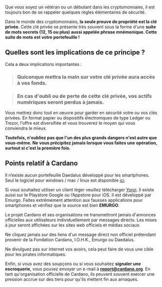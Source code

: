 Que vous soyez un vétéran ou un débutant dans les cryptomonnaies, il est toujours bon de se rappeler quelques règles élémentaires de sécurité.

Dans le monde des cryptomonnaies, **la seule preuve de propriété est la clé privée.** Cette clé privée se présente très souvent sous la forme d'une **suite de mots secrets (12, 15 ou plus) aussi appelée phrase mnémonique. Cette suite de mots est votre portefeuille !**

## Quelles sont les implications de ce principe ?

Cela a deux implications importantes :

>### Quiconque mettra la main sur votre clé privée aura accès à vos fonds.

>### En cas d'oubli ou de perte de cette clé privée, vos actifs numériques seront perdus à jamais.

Vous mettrez donc tout en oeuvre pour garder en sécurité votre ou vos clés privées. En format papier ou dispositifs électroniques de type Ledger ou Trezor, l'offre est diversifiée et vous trouverez le moyen qui vous conviendra le mieux.

**Toutefois, n'oubliez pas que l'un des plus grands dangers n'est autre que vous-même. Ne vous précipitez jamais lorsque vous faites une opération, surtout si c'est la première fois.**

## Points relatif à Cardano

Il n’existe aucun portefeuille Daedalus développé pour les smartphones. Seul le logiciel pour windows / mac / linux est disponible [ici](https://daedaluswallet.io).

Si vous souhaitez utiliser un client léger veuillez télécharger [Yoroi](https://yoroi-wallet.com/#/). Il existe aussi sur le Playstore Google ou l’Appstore pour iOS. Il est développé par Emurgo. Faites extrêmement attention aux fausses applications pour smartphones et vérifiez que la source est bien **EMURGO**.

Le projet Cardano et ses organisations ne transmettront jamais d'annonces officielles aux utilisateurs individuellement par messages directs. Les mises à jour seront affichées sur les sites web officiels et médias sociaux.

Ne cliquez jamais sur des liens d'un message direct non officiel prétendant provenir de la Fondation Cardano, I.O.H.K., Emurgo ou Daedalus.

Ne divulguez pas sur internet vos avoirs, cela peut faire de vous une cible pour les pirates informatiques.

Enfin, si vous avez des soupçons ou si vous souhaitez **signaler une escroquerie**, vous pouvez envoyer un e-mail à **report@cardano.org**. En tant qu'organisation officielle de Cardano, ils peuvent souvent exercer une pression accrue sur des tiers pour qu'ils mettent fin aux arnaques.



